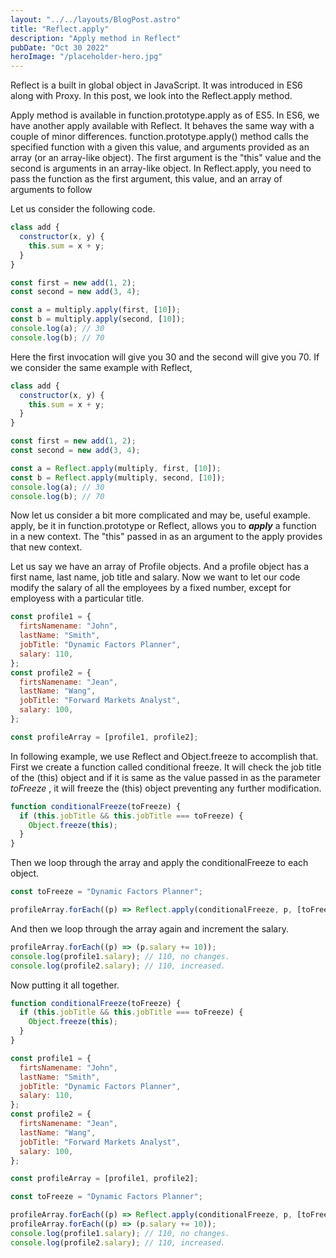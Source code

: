 ```yaml
---
layout: "../../layouts/BlogPost.astro"
title: "Reflect.apply"
description: "Apply method in Reflect"
pubDate: "Oct 30 2022"
heroImage: "/placeholder-hero.jpg"
---
```


Reflect is a built in global object in JavaScript. It was introduced in ES6 along with Proxy. In this post, we look into the Reflect.apply method.

Apply method is available in function.prototype.apply as of ES5. In ES6, we have another apply available with Reflect. It behaves the same way with a couple of minor differences.
function.prototype.apply() method calls the specified function with a given this value, and arguments provided as an array (or an array-like object). The first argument is the "this" value and the second is arguments in an array-like object.
In Reflect.apply, you need to pass the function as the first argument, this value, and an array of arguments to follow

Let us consider the following code.

```javascript
class add {
  constructor(x, y) {
    this.sum = x + y;
  }
}

const first = new add(1, 2);
const second = new add(3, 4);

const a = multiply.apply(first, [10]);
const b = multiply.apply(second, [10]);
console.log(a); // 30
console.log(b); // 70
```

Here the first invocation will give you 30 and the second will give you 70. If we consider the same example with Reflect,

```javascript
class add {
  constructor(x, y) {
    this.sum = x + y;
  }
}

const first = new add(1, 2);
const second = new add(3, 4);

const a = Reflect.apply(multiply, first, [10]);
const b = Reflect.apply(multiply, second, [10]);
console.log(a); // 30
console.log(b); // 70
```

Now let us consider a bit more complicated and may be, useful example. apply, be it in function.prototype or Reflect, allows you to **_apply_** a function in a new context. The "this" passed in as an argument to the apply provides that new context.

Let us say we have an array of Profile objects. And a profile object has a first name, last name, job title and salary. Now we want to let our code modify the salary of all the employees by a fixed number, except for employess with a particular title.

```javascript
const profile1 = {
  firtsNamename: "John",
  lastName: "Smith",
  jobTitle: "Dynamic Factors Planner",
  salary: 110,
};
const profile2 = {
  firtsNamename: "Jean",
  lastName: "Wang",
  jobTitle: "Forward Markets Analyst",
  salary: 100,
};

const profileArray = [profile1, profile2];
```

In following example, we use Reflect and Object.freeze to accomplish that. First we create a function called conditional freeze. It will check the job title of the (this) object and if it is same as the value passed in as the parameter _toFreeze_ , it will freeze the (this) object preventing any further modification.

```javascript
function conditionalFreeze(toFreeze) {
  if (this.jobTitle && this.jobTitle === toFreeze) {
    Object.freeze(this);
  }
}
```

Then we loop through the array and apply the conditionalFreeze to each object.

```javascript
const toFreeze = "Dynamic Factors Planner";

profileArray.forEach((p) => Reflect.apply(conditionalFreeze, p, [toFreeze]));
```

And then we loop through the array again and increment the salary.

```javascript
profileArray.forEach((p) => (p.salary += 10));
console.log(profile1.salary); // 110, no changes.
console.log(profile2.salary); // 110, increased.
```

Now putting it all together.

```javascript
function conditionalFreeze(toFreeze) {
  if (this.jobTitle && this.jobTitle === toFreeze) {
    Object.freeze(this);
  }
}

const profile1 = {
  firtsNamename: "John",
  lastName: "Smith",
  jobTitle: "Dynamic Factors Planner",
  salary: 110,
};
const profile2 = {
  firtsNamename: "Jean",
  lastName: "Wang",
  jobTitle: "Forward Markets Analyst",
  salary: 100,
};

const profileArray = [profile1, profile2];

const toFreeze = "Dynamic Factors Planner";

profileArray.forEach((p) => Reflect.apply(conditionalFreeze, p, [toFreeze]));
profileArray.forEach((p) => (p.salary += 10));
console.log(profile1.salary); // 110, no changes.
console.log(profile2.salary); // 110, increased.
```
